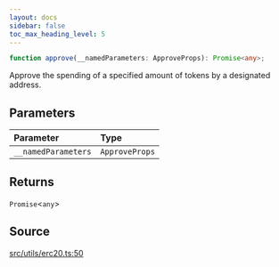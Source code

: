 ```yaml
---
layout: docs
sidebar: false
toc_max_heading_level: 5
---
```


```ts
function approve(__namedParameters: ApproveProps): Promise<any>;
```

Approve the spending of a specified amount of tokens by a designated address.

## Parameters

| Parameter           | Type           |
| :------------------ | :------------- |
| `__namedParameters` | `ApproveProps` |

## Returns

`Promise`\<`any`\>

## Source

[src/utils/erc20.ts:50](https://github.com/OffchainLabs/arbitrum-orbit-sdk/blob/cfcbd32d6879cf7817a33b24f062a0fd879ea257/src/utils/erc20.ts#L50)
